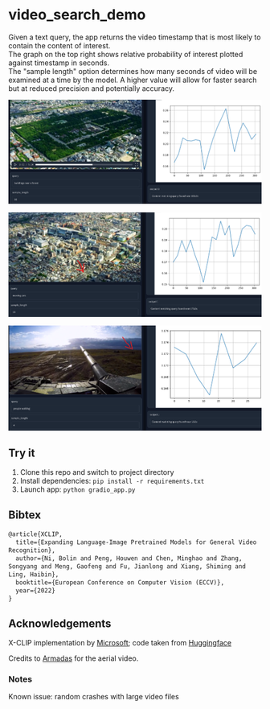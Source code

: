 # video_search_demo

Given a text query, the app returns the video timestamp that is most likely to contain the content of interest.  
The graph on the top right shows relative probability of interest plotted against timestamp in seconds.  
The "sample length" option determines how many seconds of video will be examined at a time by the model.  A higher value will allow for faster search but at reduced precision and potentially accuracy.  

![screenshot](images/forest.png)  

![screenshot](images/aerial_cars.png)

![screenshot](images/tank_example.png)


## Try it 

1. Clone this repo and switch to project directory
1. Install dependencies: `pip install -r requirements.txt`
2. Launch app: `python gradio_app.py`




## Bibtex

```
@article{XCLIP,
  title={Expanding Language-Image Pretrained Models for General Video Recognition},
  author={Ni, Bolin and Peng, Houwen and Chen, Minghao and Zhang, Songyang and Meng, Gaofeng and Fu, Jianlong and Xiang, Shiming and Ling, Haibin},
  booktitle={European Conference on Computer Vision (ECCV)},
  year={2022}
}
```

## Acknowledgements

X-CLIP implementation by [Microsoft](https://github.com/microsoft/VideoX/tree/master/X-CLIP); code taken from [Huggingface](https://huggingface.co/microsoft/xclip-base-patch32)  

Credits to [Armadas](https://www.youtube.com/watch?v=zCLOJ9j1k2Y) for the aerial video.


### Notes

Known issue:  random crashes with large video files
